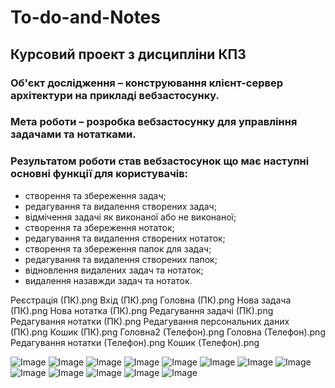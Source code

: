 # To-do-and-Notes

<h2>Курсовий проект з дисципліни КПЗ</h2>
<h3>Об'єкт дослідження  –  конструювання клієнт-сервер архітектури на прикладі вебзастосунку.</h3>
<h3>Мета роботи  –   розробка вебзастосунку для управління задачами та нотатками.</h3>
<h3>Результатом роботи став вебзастосунок що має наступні основні функції для користувачів:</h3>
<ul>
  <li>створення та збереження задач;</li>
  <li>редагування та видалення створених задач;</li>
  <li>відмічення задачі як виконаної або не виконаної;</li>
  <li>створення та збереження нотаток;</li>
  <li>редагування та видалення створених нотаток;</li>
  <li>створення та збереження папок для задач;</li>
  <li>редагування та видалення створених папок;</li>
  <li>відновлення видалених задач та нотаток;</li>
  <li>видалення назавжди задач та нотаток.</li>
</ul>

Реєстрація (ПК).png
Вхід (ПК).png
Головна (ПК).png
Нова задача (ПК).png
Нова нотатка (ПК).png
Редагування задачі (ПК).png
Редагування нотатки (ПК).png
Редагування персональних даних (ПК).png
Кошик (ПК).png
Головна2 (Телефон).png
Головна (Телефон).png
Редагування нотатки (Телефон).png
Кошик (Телефон).png

![Image](https://github.com/SerhiiShtepa/To_do_and_Notes/blob/main/%D0%86%D0%BD%D1%82%D0%B5%D1%80%D1%84%D0%B5%D0%B9%D1%81/%D0%A0%D0%B5%D1%94%D1%81%D1%82%D1%80%D0%B0%D1%86%D1%96%D1%8F%20(%D0%9F%D0%9A).png)
![Image](https://github.com/SerhiiShtepa/To_do_and_Notes/blob/main/%D0%86%D0%BD%D1%82%D0%B5%D1%80%D1%84%D0%B5%D0%B9%D1%81/%D0%92%D1%85%D1%96%D0%B4%20(%D0%9F%D0%9A).png)
![Image](https://github.com/SerhiiShtepa/To_do_and_Notes/blob/main/%D0%86%D0%BD%D1%82%D0%B5%D1%80%D1%84%D0%B5%D0%B9%D1%81/%D0%93%D0%BE%D0%BB%D0%BE%D0%B2%D0%BD%D0%B0%20(%D0%9F%D0%9A).png)
![Image](https://github.com/SerhiiShtepa/To_do_and_Notes/blob/main/%D0%86%D0%BD%D1%82%D0%B5%D1%80%D1%84%D0%B5%D0%B9%D1%81/%D0%9D%D0%BE%D0%B2%D0%B0%20%D0%B7%D0%B0%D0%B4%D0%B0%D1%87%D0%B0%20(%D0%9F%D0%9A).png)
![Image](https://github.com/SerhiiShtepa/To_do_and_Notes/blob/main/%D0%86%D0%BD%D1%82%D0%B5%D1%80%D1%84%D0%B5%D0%B9%D1%81/%D0%9D%D0%BE%D0%B2%D0%B0%20%D0%BD%D0%BE%D1%82%D0%B0%D1%82%D0%BA%D0%B0%20(%D0%9F%D0%9A).png)
![Image](https://github.com/SerhiiShtepa/To_do_and_Notes/blob/main/%D0%86%D0%BD%D1%82%D0%B5%D1%80%D1%84%D0%B5%D0%B9%D1%81/%D0%A0%D0%B5%D0%B4%D0%B0%D0%B3%D1%83%D0%B2%D0%B0%D0%BD%D0%BD%D1%8F%20%D0%B7%D0%B0%D0%B4%D0%B0%D1%87%D1%96%20(%D0%9F%D0%9A).png)
![Image](https://github.com/SerhiiShtepa/To_do_and_Notes/blob/main/%D0%86%D0%BD%D1%82%D0%B5%D1%80%D1%84%D0%B5%D0%B9%D1%81/%D0%A0%D0%B5%D0%B4%D0%B0%D0%B3%D1%83%D0%B2%D0%B0%D0%BD%D0%BD%D1%8F%20%D0%BD%D0%BE%D1%82%D0%B0%D1%82%D0%BA%D0%B8%20(%D0%9F%D0%9A).png)
![Image](https://github.com/SerhiiShtepa/To_do_and_Notes/blob/main/%D0%86%D0%BD%D1%82%D0%B5%D1%80%D1%84%D0%B5%D0%B9%D1%81/%D0%A0%D0%B5%D0%B4%D0%B0%D0%B3%D1%83%D0%B2%D0%B0%D0%BD%D0%BD%D1%8F%20%D0%BF%D0%B5%D1%80%D1%81%D0%BE%D0%BD%D0%B0%D0%BB%D1%8C%D0%BD%D0%B8%D1%85%20%D0%B4%D0%B0%D0%BD%D0%B8%D1%85%20(%D0%9F%D0%9A).png)
![Image](https://github.com/SerhiiShtepa/To_do_and_Notes/blob/main/%D0%86%D0%BD%D1%82%D0%B5%D1%80%D1%84%D0%B5%D0%B9%D1%81/%D0%9A%D0%BE%D1%88%D0%B8%D0%BA%20(%D0%9F%D0%9A).png)
![Image](https://github.com/SerhiiShtepa/To_do_and_Notes/blob/main/%D0%86%D0%BD%D1%82%D0%B5%D1%80%D1%84%D0%B5%D0%B9%D1%81/%D0%93%D0%BE%D0%BB%D0%BE%D0%B2%D0%BD%D0%B02%20(%D0%A2%D0%B5%D0%BB%D0%B5%D1%84%D0%BE%D0%BD).png)
![Image](https://github.com/SerhiiShtepa/To_do_and_Notes/blob/main/%D0%86%D0%BD%D1%82%D0%B5%D1%80%D1%84%D0%B5%D0%B9%D1%81/%D0%93%D0%BE%D0%BB%D0%BE%D0%B2%D0%BD%D0%B0%20(%D0%A2%D0%B5%D0%BB%D0%B5%D1%84%D0%BE%D0%BD).png)
![Image](https://github.com/SerhiiShtepa/To_do_and_Notes/blob/main/%D0%86%D0%BD%D1%82%D0%B5%D1%80%D1%84%D0%B5%D0%B9%D1%81/%D0%A0%D0%B5%D0%B4%D0%B0%D0%B3%D1%83%D0%B2%D0%B0%D0%BD%D0%BD%D1%8F%20%D0%BD%D0%BE%D1%82%D0%B0%D1%82%D0%BA%D0%B8%20(%D0%A2%D0%B5%D0%BB%D0%B5%D1%84%D0%BE%D0%BD).png)
![Image](https://github.com/SerhiiShtepa/To_do_and_Notes/blob/main/%D0%86%D0%BD%D1%82%D0%B5%D1%80%D1%84%D0%B5%D0%B9%D1%81/%D0%9A%D0%BE%D1%88%D0%B8%D0%BA%20(%D0%A2%D0%B5%D0%BB%D0%B5%D1%84%D0%BE%D0%BD).png)
